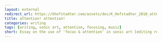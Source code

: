 ```yaml
---
layout: external
redirect_url: https://khofstadter.com/assets/doc/K_Hofstadter_2010_attention_attention_the_use_of_focus_and_ attention_in_sonic_art.pdf
title: attention! attention!
categories: writing
tags: [writing, sonic art, attention, focusing, music]
short: Essay on the use of 'focus & attention' in sonic art [editing required].
---
```

